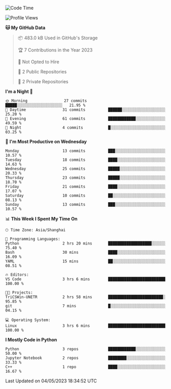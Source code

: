 <!--START_SECTION:waka-->
![Code Time](http://img.shields.io/badge/Code%20Time-88%20hrs%2040%20mins-blue)

![Profile Views](http://img.shields.io/badge/Profile%20Views-8-blue)

**🐱 My GitHub Data** 

> 📦 483.0 kB Used in GitHub's Storage 
 > 
> 🏆 7 Contributions in the Year 2023
 > 
> 🚫 Not Opted to Hire
 > 
> 📜 2 Public Repositories 
 > 
> 🔑 2 Private Repositories 
 > 
**I'm a Night 🦉** 

```text
🌞 Morning                27 commits          █████░░░░░░░░░░░░░░░░░░░░   21.95 % 
🌆 Daytime                31 commits          ██████░░░░░░░░░░░░░░░░░░░   25.20 % 
🌃 Evening                61 commits          ████████████░░░░░░░░░░░░░   49.59 % 
🌙 Night                  4 commits           █░░░░░░░░░░░░░░░░░░░░░░░░   03.25 % 
```
📅 **I'm Most Productive on Wednesday** 

```text
Monday                   13 commits          ███░░░░░░░░░░░░░░░░░░░░░░   10.57 % 
Tuesday                  18 commits          ████░░░░░░░░░░░░░░░░░░░░░   14.63 % 
Wednesday                25 commits          █████░░░░░░░░░░░░░░░░░░░░   20.33 % 
Thursday                 23 commits          █████░░░░░░░░░░░░░░░░░░░░   18.70 % 
Friday                   21 commits          ████░░░░░░░░░░░░░░░░░░░░░   17.07 % 
Saturday                 10 commits          ██░░░░░░░░░░░░░░░░░░░░░░░   08.13 % 
Sunday                   13 commits          ███░░░░░░░░░░░░░░░░░░░░░░   10.57 % 
```


📊 **This Week I Spent My Time On** 

```text
🕑︎ Time Zone: Asia/Shanghai

💬 Programming Languages: 
Python                   2 hrs 20 mins       ███████████████████░░░░░░   75.40 % 
Bash                     30 mins             ████░░░░░░░░░░░░░░░░░░░░░   16.09 % 
YAML                     15 mins             ██░░░░░░░░░░░░░░░░░░░░░░░   08.51 % 

🔥 Editors: 
VS Code                  3 hrs 6 mins        █████████████████████████   100.00 % 

🐱‍💻 Projects: 
TriCSWin-UNETR           2 hrs 58 mins       ████████████████████████░   95.85 % 
git                      7 mins              █░░░░░░░░░░░░░░░░░░░░░░░░   04.15 % 

💻 Operating System: 
Linux                    3 hrs 6 mins        █████████████████████████   100.00 % 
```

**I Mostly Code in Python** 

```text
Python                   3 repos             ████████████░░░░░░░░░░░░░   50.00 % 
Jupyter Notebook         2 repos             ████████░░░░░░░░░░░░░░░░░   33.33 % 
C++                      1 repo              ████░░░░░░░░░░░░░░░░░░░░░   16.67 % 
```




 Last Updated on 04/05/2023 18:34:52 UTC
<!--END_SECTION:waka-->
